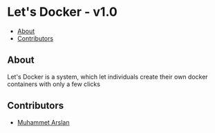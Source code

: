 Let's Docker - v1.0
==============

* [About](#about)
* [Contributors](#contributors)

## About

Let's Docker is a system, which let individuals create their own docker containers with only a few clicks

## Contributors

- [Muhammet Arslan](http://github.com/geass)